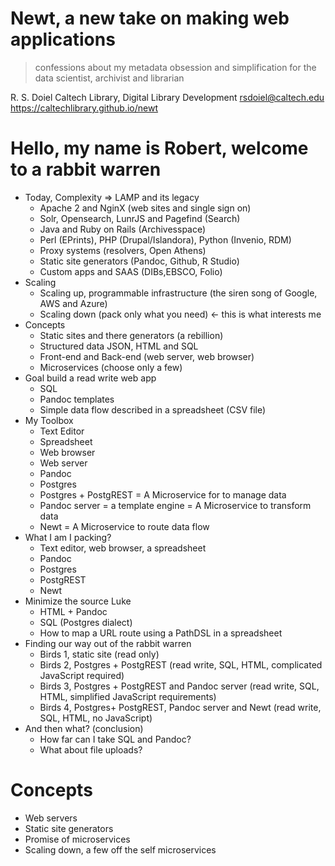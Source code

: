 
# Newt, a new take on making web applications

> confessions about my metadata obsession and simplification
> for the data scientist, archivist and librarian

R. S. Doiel
Caltech Library, Digital Library Development
rsdoiel@caltech.edu
https://caltechlibrary.github.io/newt

# Hello, my name is Robert, welcome to a rabbit warren 

- Today, Complexity => LAMP and its legacy
	- Apache 2 and NginX (web sites and single sign on)
	- Solr, Opensearch, LunrJS and Pagefind (Search)
	- Java and Ruby on Rails (Archivesspace)
	- Perl (EPrints), PHP (Drupal/Islandora), Python (Invenio, RDM)
	- Proxy systems (resolvers, Open Athens)
	- Static site generators (Pandoc, Github, R Studio)
	- Custom apps and SAAS (DIBs,EBSCO, Folio)
- Scaling
	- Scaling up, programmable infrastructure (the siren song of Google, AWS and Azure)
	- Scaling down (pack only what you need) <- this is what interests me
- Concepts
	- Static sites and there generators (a rebillion)
	- Structured data JSON, HTML and SQL
	- Front-end and Back-end (web server, web browser)
	- Microservices (choose only a few)
- Goal build a read write web app
	- SQL
	- Pandoc templates
	- Simple data flow described in a spreadsheet (CSV file)
- My Toolbox
	- Text Editor
	- Spreadsheet
	- Web browser
	- Web server
	- Pandoc
	- Postgres
	- Postgres + PostgREST = A Microservice for to manage data
	- Pandoc server = a template engine = A Microservice to transform data
	- Newt = A Microservice to route data flow
- What I am I packing?
	- Text editor, web browser, a spreadsheet 
	- Pandoc
	- Postgres
	- PostgREST
	- Newt
- Minimize the source Luke 
	- HTML + Pandoc
	- SQL (Postgres dialect)
	- How to map a URL route using a PathDSL in a spreadsheet 
- Finding our way out of the rabbit warren
	- Birds 1, static site (read only)
	- Birds 2, Postgres + PostgREST (read write, SQL, HTML, complicated JavaScript required)
	- Birds 3, Postgres + PostgREST and Pandoc server (read write, SQL, HTML, simplified JavaScript requirements)
	- Birds 4, Postgres+ PostgREST, Pandoc server and Newt (read write, SQL, HTML, no JavaScript)
- And then what? (conclusion)
	- How far can I take SQL and Pandoc?
	- What about file uploads?
	 

# Concepts

- Web servers
- Static site generators
- Promise of microservices
- Scaling down, a few off the self microservices